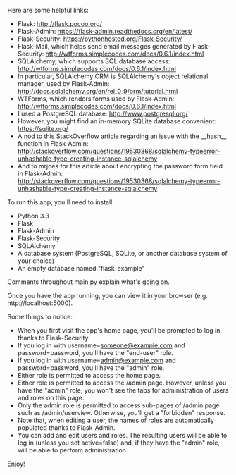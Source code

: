 
Here are some helpful links:
- Flask: http://flask.pocoo.org/
- Flask-Admin: https://flask-admin.readthedocs.org/en/latest/
- Flask-Security: https://pythonhosted.org/Flask-Security/
- Flask-Mail, which helps send email messages generated by Flask-Security: http://wtforms.simplecodes.com/docs/0.6.1/index.html
- SQLAlchemy, which supports SQL database access: http://wtforms.simplecodes.com/docs/0.6.1/index.html
- In particular, SQLAlchemy ORM is SQLAlchemy's object relational manager, used by Flask-Admin: http://docs.sqlalchemy.org/en/rel_0_9/orm/tutorial.html
- WTForms, which renders forms used by Flask-Admin: http://wtforms.simplecodes.com/docs/0.6.1/index.html
- I used a PostgreSQL database: http://www.postgresql.org/
- However, you might find an in-memory SQLite database convenient: https://sqlite.org/
- A nod to this StackOverflow article regarding an issue with the \_\_hash\_\_ function in Flask-Admin: http://stackoverflow.com/questions/19530368/sqlalchemy-typeerror-unhashable-type-creating-instance-sqlalchemy
- And to mrjoes for this article about encrypting the password form field in Flask-Admin: http://stackoverflow.com/questions/19530368/sqlalchemy-typeerror-unhashable-type-creating-instance-sqlalchemy

To run this app, you'll need to install:
- Python 3.3
- Flask
- Flask-Admin
- Flask-Security
- SQLAlchemy
- A database system (PostgreSQL, SQLite, or another database system of your choice)
- An empty database named "flask_example"




Comments throughout main.py explain what's going on.

Once you have the app running, you can view it in your browser (e.g. http://localhost:5000).

Some things to notice:
- When you first visit the app's home page, you'll be prompted to log in, thanks to
Flask-Security.
- If you log in with username=someone@example.com and password=password, you'll have the
"end-user" role.
- If you log in with username=admin@example.com and password=password, you'll have the "admin"
role.
- Either role is permitted to access the home page.
- Either role is permitted to access the /admin page. However, unless you have the "admin"
role, you won't see the tabs for administration of users and roles on this page.
- Only the admin role is permitted to access sub-pages of /admin page such as
/admin/userview. Otherwise, you'll get a "forbidden" response.
- Note that, when editing a user, the names of roles are automatically populated thanks to
Flask-Admin.
- You can add and edit users and roles. The resulting users will be able to log in (unless you
set active=false) and, if they have the "admin" role, will be able to perform administration.

Enjoy!